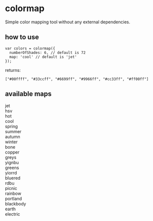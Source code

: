 # colormap
Simple color mapping tool without any external dependencies.

## how to use
```
var colors = colormap({
  numberOfShades: 6, // default is 72
  map: 'cool' // default is 'jet'
});
```

returns:  
```
["#00ffff", "#33ccff", "#6699ff", "#9966ff", "#cc33ff", "#ff00ff"]
```

## available maps
jet  
hsv  
hot  
cool  
spring  
summer  
autumn  
winter  
bone  
copper  
greys  
yignbu  
greens  
yiorrd  
bluered  
rdbu  
picnic  
rainbow  
portland  
blackbody  
earth  
electric  
